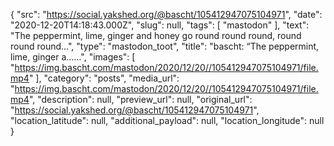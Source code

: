 {
  "src": "https://social.yakshed.org/@bascht/105412947075104971",
  "date": "2020-12-20T14:18:43.000Z",
  "slug": null,
  "tags": [
    "mastodon"
  ],
  "text": "The peppermint, lime, ginger and honey go round round round, round round round…",
  "type": "mastodon_toot",
  "title": "bascht: “The peppermint, lime, ginger a……",
  "images": [
    "https://img.bascht.com/mastodon/2020/12/20//105412947075104971/file.mp4"
  ],
  "category": "posts",
  "media_url": "https://img.bascht.com/mastodon/2020/12/20//105412947075104971/file.mp4",
  "description": null,
  "preview_url": null,
  "original_url": "https://social.yakshed.org/@bascht/105412947075104971",
  "location_latitude": null,
  "additional_payload": null,
  "location_longitude": null
}